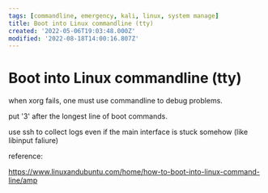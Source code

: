 ```yaml
---
tags: [commandline, emergency, kali, linux, system manage]
title: Boot into Linux commandline (tty)
created: '2022-05-06T19:03:48.000Z'
modified: '2022-08-18T14:00:16.807Z'
---
```


# Boot into Linux commandline (tty)

when xorg fails, one must use commandline to debug problems.

put '3' after the longest line of boot commands.

use ssh to collect logs even if the main interface is stuck somehow (like libinput faliure)

reference:

https://www.linuxandubuntu.com/home/how-to-boot-into-linux-command-line/amp
